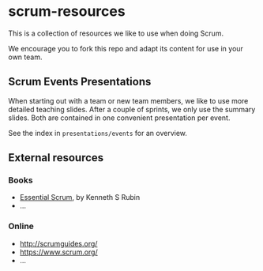 # scrum-resources

This is a collection of resources we like to use when doing Scrum.

We encourage you to fork this repo and adapt its content for use in your own team.

## Scrum Events Presentations

When starting out with a team or new team members, 
we like to use more detailed teaching slides.
After a couple of sprints, we only use the summary slides.
Both are contained in one convenient presentation per event.

See the index in `presentations/events` for an overview.

## External resources

### Books

 * [Essential Scrum](http://www.amazon.com/gp/product/0137043295/ref=as_li_qf_sp_asin_il_tl?ie=UTF8&camp=1789&creative=9325&creativeASIN=0137043295&linkCode=as2&tag=scrumresource-20&linkId=RUYQZUPTV2RRLI4V), by Kenneth S Rubin
 * ...
 
### Online

 * http://scrumguides.org/
 * https://www.scrum.org/
 * ...
